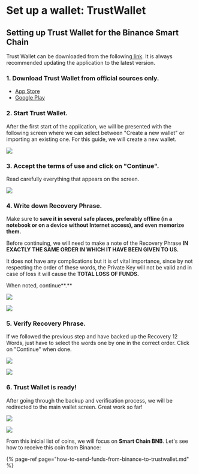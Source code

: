 # Set up a wallet: TrustWallet

## Setting up Trust Wallet for the Binance Smart Chain

Trust Wallet can be downloaded from the following[ link](https://share.trustwallet.com/kuBobNL1Mab). It is always recommended updating the application to the latest version.  




### 1. Download Trust Wallet from official sources only.

* [App Store](https://apps.apple.com/app/trust-ethereum-wallet/id1288339409)
* [Google Play](https://play.google.com/store/apps/details?id=com.wallet.crypto.trustapp)

### 

### 2. Start Trust Wallet.

After the first start of the application, we will be presented with the following screen where we can select between "Create a new wallet" or importing an existing one. For this guide, we will create a new wallet.





![](../../../../.gitbook/assets/11%20%283%29.png)

### 

### 3. Accept the terms of use and click on "Continue".

Read carefully everything that appears on the screen.



![](../../../../.gitbook/assets/22%20%281%29.png)

### 

### 4. Write down Recovery Phrase.

Make sure to **save it in several safe places, preferably offline \(in a notebook or on a device without Internet access\), and even memorize them.**

Before continuing, we will need to make a note of the Recovery Phrase **IN EXACTLY THE SAME ORDER IN WHICH IT HAVE BEEN GIVEN TO US.**

It does not have any complications but it is of vital importance, since by not respecting the order of these words, the Private Key will not be valid and in case of loss it will cause the **TOTAL LOSS OF FUNDS.**

When noted, continue**.**  




![](../../../../.gitbook/assets/33%20%281%29.png)

![](../../../../.gitbook/assets/4%20%2810%29.png)

### 

### 5. Verify Recovery Phrase.

If we followed the previous step and have backed up the Recovery 12 Words, just have to select the words one by one in the correct order. Click on "Continue" when done.  




![](../../../../.gitbook/assets/5%20%288%29.png)

![](../../../../.gitbook/assets/66%20%281%29.png)

### 

### 6. Trust Wallet is ready!

After going through the backup and verification process, we will be redirected to the main wallet screen. Great work so far!

  


![](../../../../.gitbook/assets/7%20%287%29.png)

![](../../../../.gitbook/assets/88%20%281%29.png)

From this inicial list of coins, we will focus on **Smart Chain BNB**. Let's see how to receive this coin from Binance:

{% page-ref page="how-to-send-funds-from-binance-to-trustwallet.md" %}







